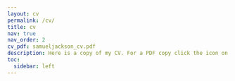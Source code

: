 ```yaml
---
layout: cv
permalink: /cv/
title: cv
nav: true
nav_order: 2
cv_pdf: samueljackson_cv.pdf
description: Here is a copy of my CV. For a PDF copy click the icon on the top right.
toc:
  sidebar: left
---
```

